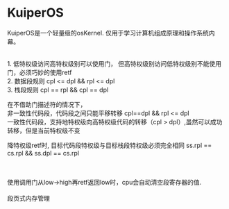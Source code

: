 # KuiperOS
KuiperOS是一个轻量级的osKernel. 仅用于学习计算机组成原理和操作系统内幕。

<br/>
1. 低特权级访问高特权级别可以使用门， 但高特权级别访问低特权级别不能使用门，必须巧妙的使用retf </br>
2. 数据段规则 cpl <= dpl && rpl <= dpl</br>
3. 栈段规则  cpl == rpl && cpl == dpl</br>

在不借助门描述符的情况下，</br>
非一致性代码段，代码段之间只能平移转移 cpl==dpl && rpl <= dpl</br>
一致性代码段，支持地特权级向高特权级代码的转移（cpl > dpl）,虽然可以成功转移，但是当前特权级不变</br>

降特权级retf时, 目标代码段特权级与目标栈段特权级必须完全相同 ss.rpl == cs.rpl && ss.dpl == cs.rpl

</br>
</br>
使用调用门从low->high再retf返回low时，cpu会自动清空段寄存器的值.


</br>
</br>
段页式内存管理